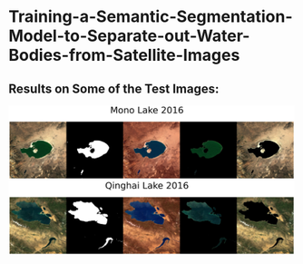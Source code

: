# Training-a-Semantic-Segmentation-Model-to-Separate-out-Water-Bodies-from-Satellite-Images

## Results on Some of the Test Images:
![](https://github.com/AnkurAjitVarma/Training-a-Semantic-Segmentation-Model-to-Separate-out-Water-Bodies-from-Satellite-Images/blob/main/outputs/output_0_15.jpg)
![](https://raw.githubusercontent.com/AnkurAjitVarma/Training-a-Semantic-Segmentation-Model-to-Separate-out-Water-Bodies-from-Satellite-Images/main/outputs/output_0_0.jpg)
 
